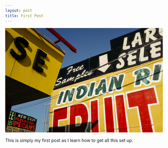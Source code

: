 ```yaml
---
layout: post
title: First Post
---
```


![Florida Roadside Signs](/images/20151014-DSCF3846.jpg)

This is simply my first post as I learn how to get all this set up.

